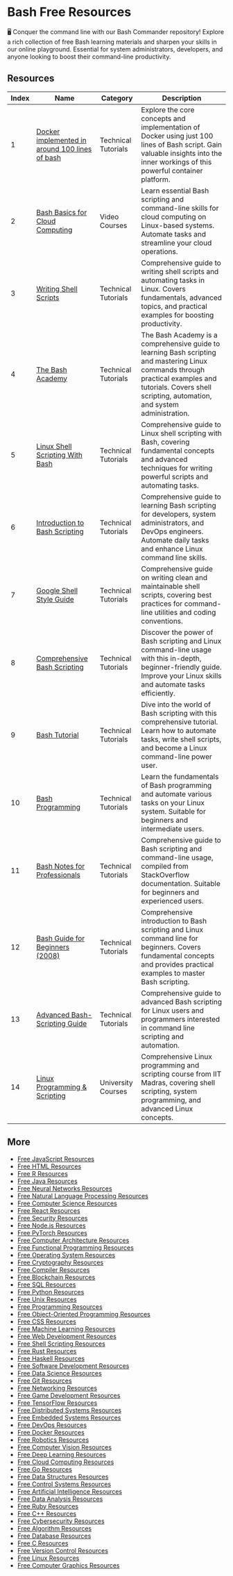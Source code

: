 # Bash Free Resources

🖥️ Conquer the command line with our Bash Commander repository! Explore a rich collection of free Bash learning materials and sharpen your skills in our online playground. Essential for system administrators, developers, and anyone looking to boost their command-line productivity.

## Resources

|   Index | Name                                                                                                                        | Category            | Description                                                                                                                                                                                                |
|---------|-----------------------------------------------------------------------------------------------------------------------------|---------------------|------------------------------------------------------------------------------------------------------------------------------------------------------------------------------------------------------------|
|       1 | [Docker implemented in around 100 lines of bash](https://getvm.io/tutorials/docker-implemented-in-around-100-lines-of-bash) | Technical Tutorials | Explore the core concepts and implementation of Docker using just 100 lines of Bash script. Gain valuable insights into the inner workings of this powerful container platform.                            |
|       2 | [Bash Basics for Cloud Computing](https://getvm.io/tutorials/bash-basics-for-cloud-computing)                               | Video Courses       | Learn essential Bash scripting and command-line skills for cloud computing on Linux-based systems. Automate tasks and streamline your cloud operations.                                                    |
|       3 | [Writing Shell Scripts](https://getvm.io/tutorials/writing-shell-scripts)                                                   | Technical Tutorials | Comprehensive guide to writing shell scripts and automating tasks in Linux. Covers fundamentals, advanced topics, and practical examples for boosting productivity.                                        |
|       4 | [The Bash Academy](https://getvm.io/tutorials/the-bash-academy)                                                             | Technical Tutorials | The Bash Academy is a comprehensive guide to learning Bash scripting and mastering Linux commands through practical examples and tutorials. Covers shell scripting, automation, and system administration. |
|       5 | [Linux Shell Scripting With Bash](https://getvm.io/tutorials/linux-shell-scripting-with-bash)                               | Technical Tutorials | Comprehensive guide to Linux shell scripting with Bash, covering fundamental concepts and advanced techniques for writing powerful scripts and automating tasks.                                           |
|       6 | [Introduction to Bash Scripting](https://getvm.io/tutorials/introduction-to-bash-scripting)                                 | Technical Tutorials | Comprehensive guide to learning Bash scripting for developers, system administrators, and DevOps engineers. Automate daily tasks and enhance Linux command line skills.                                    |
|       7 | [Google Shell Style Guide](https://getvm.io/tutorials/google-shell-style-guide)                                             | Technical Tutorials | Comprehensive guide on writing clean and maintainable shell scripts, covering best practices for command-line utilities and coding conventions.                                                            |
|       8 | [Comprehensive Bash Scripting](https://getvm.io/tutorials/bashguide)                                                        | Technical Tutorials | Discover the power of Bash scripting and Linux command-line usage with this in-depth, beginner-friendly guide. Improve your Linux skills and automate tasks efficiently.                                   |
|       9 | [Bash Tutorial](https://getvm.io/tutorials/bash-tutorial)                                                                   | Technical Tutorials | Dive into the world of Bash scripting with this comprehensive tutorial. Learn how to automate tasks, write shell scripts, and become a Linux command-line power user.                                      |
|      10 | [Bash Programming](https://getvm.io/tutorials/bash-programming-2000)                                                        | Technical Tutorials | Learn the fundamentals of Bash programming and automate various tasks on your Linux system. Suitable for beginners and intermediate users.                                                                 |
|      11 | [Bash Notes for Professionals](https://getvm.io/tutorials/bash-notes-for-professionals)                                     | Technical Tutorials | Comprehensive guide to Bash scripting and command-line usage, compiled from StackOverflow documentation. Suitable for beginners and experienced users.                                                     |
|      12 | [Bash Guide for Beginners (2008)](https://getvm.io/tutorials/bash-guide-for-beginners-2008)                                 | Technical Tutorials | Comprehensive introduction to Bash scripting and Linux command line for beginners. Covers fundamental concepts and provides practical examples to master Bash scripting.                                   |
|      13 | [Advanced Bash-Scripting Guide](https://getvm.io/tutorials/advanced-bash-scripting-guide)                                   | Technical Tutorials | Comprehensive guide to advanced Bash scripting for Linux users and programmers interested in command line scripting and automation.                                                                        |
|      14 | [Linux Programming & Scripting](https://getvm.io/tutorials/linux-programming-scripting-iit-madras)                          | University Courses  | Comprehensive Linux programming and scripting course from IIT Madras, covering shell scripting, system programming, and advanced Linux concepts.                                                           |

## More

- [Free JavaScript Resources](https://github.com/getvmio/free-javascript-resources)
- [Free HTML Resources](https://github.com/getvmio/free-html-resources)
- [Free R Resources](https://github.com/getvmio/free-r-resources)
- [Free Java Resources](https://github.com/getvmio/free-java-resources)
- [Free Neural Networks Resources](https://github.com/getvmio/free-neural-networks-resources)
- [Free Natural Language Processing Resources](https://github.com/getvmio/free-natural-language-processing-resources)
- [Free Computer Science Resources](https://github.com/getvmio/free-computer-science-resources)
- [Free React Resources](https://github.com/getvmio/free-react-resources)
- [Free Security Resources](https://github.com/getvmio/free-security-resources)
- [Free Node.js Resources](https://github.com/getvmio/free-node-js-resources)
- [Free PyTorch Resources](https://github.com/getvmio/free-pytorch-resources)
- [Free Computer Architecture Resources](https://github.com/getvmio/free-computer-architecture-resources)
- [Free Functional Programming Resources](https://github.com/getvmio/free-functional-programming-resources)
- [Free Operating System Resources](https://github.com/getvmio/free-operating-system-resources)
- [Free Cryptography Resources](https://github.com/getvmio/free-cryptography-resources)
- [Free Compiler Resources](https://github.com/getvmio/free-compiler-resources)
- [Free Blockchain Resources](https://github.com/getvmio/free-blockchain-resources)
- [Free SQL Resources](https://github.com/getvmio/free-sql-resources)
- [Free Python Resources](https://github.com/getvmio/free-python-resources)
- [Free Unix Resources](https://github.com/getvmio/free-unix-resources)
- [Free Programming Resources](https://github.com/getvmio/free-programming-resources)
- [Free Object-Oriented Programming Resources](https://github.com/getvmio/free-object-oriented-programming-resources)
- [Free CSS Resources](https://github.com/getvmio/free-css-resources)
- [Free Machine Learning Resources](https://github.com/getvmio/free-machine-learning-resources)
- [Free Web Development Resources](https://github.com/getvmio/free-web-development-resources)
- [Free Shell Scripting Resources](https://github.com/getvmio/free-shell-scripting-resources)
- [Free Rust Resources](https://github.com/getvmio/free-rust-resources)
- [Free Haskell Resources](https://github.com/getvmio/free-haskell-resources)
- [Free Software Development Resources](https://github.com/getvmio/free-software-development-resources)
- [Free Data Science Resources](https://github.com/getvmio/free-data-science-resources)
- [Free Git Resources](https://github.com/getvmio/free-git-resources)
- [Free Networking Resources](https://github.com/getvmio/free-networking-resources)
- [Free Game Development Resources](https://github.com/getvmio/free-game-development-resources)
- [Free TensorFlow Resources](https://github.com/getvmio/free-tensorflow-resources)
- [Free Distributed Systems Resources](https://github.com/getvmio/free-distributed-systems-resources)
- [Free Embedded Systems Resources](https://github.com/getvmio/free-embedded-systems-resources)
- [Free DevOps Resources](https://github.com/getvmio/free-devops-resources)
- [Free Docker Resources](https://github.com/getvmio/free-docker-resources)
- [Free Robotics Resources](https://github.com/getvmio/free-robotics-resources)
- [Free Computer Vision Resources](https://github.com/getvmio/free-computer-vision-resources)
- [Free Deep Learning Resources](https://github.com/getvmio/free-deep-learning-resources)
- [Free Cloud Computing Resources](https://github.com/getvmio/free-cloud-computing-resources)
- [Free Go Resources](https://github.com/getvmio/free-go-resources)
- [Free Data Structures Resources](https://github.com/getvmio/free-data-structures-resources)
- [Free Control Systems Resources](https://github.com/getvmio/free-control-systems-resources)
- [Free Artificial Intelligence Resources](https://github.com/getvmio/free-artificial-intelligence-resources)
- [Free Data Analysis Resources](https://github.com/getvmio/free-data-analysis-resources)
- [Free Ruby Resources](https://github.com/getvmio/free-ruby-resources)
- [Free C++ Resources](https://github.com/getvmio/free-cpp-resources)
- [Free Cybersecurity Resources](https://github.com/getvmio/free-cybersecurity-resources)
- [Free Algorithm Resources](https://github.com/getvmio/free-algorithm-resources)
- [Free Database Resources](https://github.com/getvmio/free-database-resources)
- [Free C Resources](https://github.com/getvmio/free-c-resources)
- [Free Version Control Resources](https://github.com/getvmio/free-version-control-resources)
- [Free Linux Resources](https://github.com/getvmio/free-linux-resources)
- [Free Computer Graphics Resources](https://github.com/getvmio/free-computer-graphics-resources)
